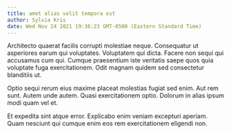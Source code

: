 ```yaml
---
title: amet alias velit tempora est
author: Sylvia Kris
date: Wed Nov 24 2021 19:36:23 GMT-0500 (Eastern Standard Time)
---
```

Architecto quaerat facilis corrupti molestiae neque. Consequatur ut asperiores earum qui voluptates. Voluptatem qui dicta. Facere non sequi qui accusamus cum qui. Cumque praesentium iste veritatis saepe quos quia voluptate fuga exercitationem. Odit magnam quidem sed consectetur blanditiis ut.

 Optio sequi rerum eius maxime placeat molestias fugiat sed enim. Aut rem sunt. Autem unde autem. Quasi exercitationem optio. Dolorum in alias ipsum modi quam vel et.

 Et expedita sint atque error. Explicabo enim veniam excepturi aperiam. Quam nesciunt qui cumque enim eos rem exercitationem eligendi non.